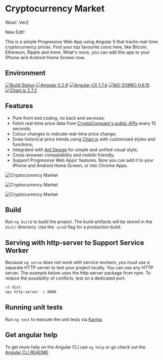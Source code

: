 # Cryptocurrency Market
Wow! .Ver2

New Edit!

This is a simple Progressive Web App using Angular 5 that tracks real-time cryptocurrency prices. Find your top favourite coins here, like Bitcoin, Ethereum, Ripple and more. What's more, you can add this app to your iPhone and Android Home Screen now.

## Environment

[![Build Status](https://travis-ci.org/mrcotter/crypto-market.svg?branch=master)](https://travis-ci.org/mrcotter/crypto-market)
[![Angular 5.2.9](https://img.shields.io/badge/Angular-5.2.9-brightgreen.svg)](https://angular.io/)
[![Angular-Cli 1.7.4](https://img.shields.io/badge/AngularCLI-1.7.4-brightgreen.svg)](https://github.com/angular/angular-cli)
[![NG-ZORRO 0.6.15](https://img.shields.io/badge/NGZORRO-0.6.15-brightgreen.svg)](https://ng.ant.design/#/docs/angular/introduce)
[![Chart.js 2.7.2](https://img.shields.io/badge/Chart.js-2.7.2-brightgreen.svg)](http://www.chartjs.org/)

## Features

* Pure front end coding, no back end services;
* Fetch real-time price data from [CryptoCompare's public APIs](https://www.cryptocompare.com/api/) every 15 seconds;
* Colour changes to indicate real-time price change;
* Draw historical price trends using [Chart.js](http://www.chartjs.org/) with customised styles and functions;
* Integrated with [Ant Design](https://ng.ant.design/) for simple and unified visual style;
* Cross-browser compatability and mobile-friendly;
* Support Progressive Web Apps' features. Now you can add it to your iPhone and Android Home Screen, or into Chrome Apps.

![Cryptocurrency Market](https://user-images.githubusercontent.com/5259084/37133234-2f08308c-22e6-11e8-8c31-ea321f825ae6.png)

![Cryptocurrency Market](https://user-images.githubusercontent.com/5259084/37133243-383f6760-22e6-11e8-850c-863b2e912cd7.png)

![Cryptocurrency Market](https://user-images.githubusercontent.com/5259084/37133247-3e5bab72-22e6-11e8-8df3-ec6d9a82257b.jpg)

## Build

Run `ng build` to build the project. The build artifacts will be stored in the `dist/` directory. Use the `-prod` flag for a production build.

## Serving with http-server to Support Service Worker

Because `ng serve` does not work with service workers, you must use a separate HTTP server to test your project locally. You can use any HTTP server. The example below uses the http-server package from npm. To reduce the possibility of conflicts, test on a dedicated port.

```bash
cd dist
npx http-server -p 8080
```

## Running unit tests

Run `ng test` to execute the unit tests via [Karma](https://karma-runner.github.io).

## Get angular help

To get more help on the Angular CLI use `ng help` or go check out the [Angular CLI README](https://github.com/angular/angular-cli/blob/master/README.md).
